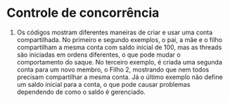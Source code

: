 # Controle de concorrência

1. Os códigos mostram diferentes maneiras de criar e usar uma conta compartilhada. No primeiro e segundo exemplos, o pai, a mãe e o filho compartilham a mesma conta com saldo inicial de 100, mas as threads são iniciadas em ordens diferentes, o que pode mudar o comportamento do saque. No terceiro exemplo, é criada uma segunda conta para um novo membro, o Filho 2, mostrando que nem todos precisam compartilhar a mesma conta. Já o último exemplo não define um saldo inicial para a conta, o que pode causar problemas dependendo de como o saldo é gerenciado.